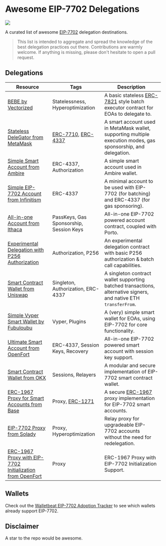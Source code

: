 # Awesome EIP-7702 Delegations

![](https://github.com/user-attachments/assets/8883852d-ddf1-4d5b-8b47-b0173459d6ff)

A curated list of awesome [EIP-7702](https://eips.ethereum.org/EIPS/eip-7702) delegation destinations. 

> This list is intended to aggregate and spread the knowledge of the best delegation practices out there. Contributions are warmly welcome. If anything is missing, please don't hesitate to open a pull request.

## Delegations

|         Resource        |          Tags         |       Description       |
|-------------------------|-----------------------|-------------------------|
| [BEBE by Vectorized](https://github.com/Vectorized/bebe) | Statelessness, Hyperoptimization | A basic stateless [ERC-7821](https://eips.ethereum.org/EIPS/eip-7821) style batch executor contract for EOAs to delegate to. |
| [Stateless DeleGator from MetaMask](https://etherscan.io/address/0x63c0c19a282a1b52b07dd5a65b58948a07dae32b#code) | [ERC-7710](https://eips.ethereum.org/EIPS/eip-7710), [ERC-4337](https://eips.ethereum.org/EIPS/eip-4337) | A smart account used in MetaMask wallet, supporting multiple execution modes, gas sponsorship, and delegation. |
| [Simple Smart Account from Ambire](https://github.com/AmbireTech/ambire-common/blob/v2/contracts/AmbireAccount7702.sol) | ERC-4337, Authorization | A simple smart account used in Ambire wallet. |
| [Simple EIP-7702 Account from Infinitism](https://github.com/eth-infinitism/account-abstraction/blob/develop/contracts/accounts/Simple7702Account.sol) | ERC-4337 | A minimal account to be used with EIP-7702 (for batching) and ERC-4337 (for gas sponsoring). |
| [All-in-one Account from Ithaca](https://github.com/ithacaxyz/account) | PassKeys, Gas Sponsorship, Session Keys | All-in-one EIP-7702 powered account contract, coupled with Porto. |
| [Experimental Delegation with P256 Authorization](https://github.com/ithacaxyz/exp-0001) | Authorization, P256 | An experimental delegation contract with basic P256 authorization & batch call capabilities. |
| [Smart Contract Wallet from Uniswap](https://github.com/Uniswap/calibur) | Singleton, Authorization, ERC-4337 | A singleton contract wallet supporting batched transactions, alternative signers, and native ETH `transferFrom`. |
| [Simple Vyper Smart Wallet by Fubuloubu](https://github.com/fubuloubu/Purse) | Vyper, Plugins | A (very) simple smart wallet for EOAs, using EIP-7702 for core functionality. |
| [Ultimate Smart Account from OpenFort](https://github.com/openfort-xyz/openfort-7702-account) | ERC-4337, Session Keys, Recovery | All-in-one EIP-7702 powered smart account with session key support. |
| [Smart Contract Wallet from OKX](https://github.com/okx/wallet-core) | Sessions, Relayers | A modular and secure implementation of EIP-7702 smart contract wallet. |
| [ERC-1967 Proxy for Smart Accounts from Base](https://github.com/base/eip-7702-proxy) | Proxy, [ERC-1271](https://eips.ethereum.org/EIPS/eip-1271) | A secure [ERC-1967](https://eips.ethereum.org/EIPS/eip-1967) proxy implementation for EIP-7702 smart accounts. |
| [EIP-7702 Proxy from Solady](https://github.com/Vectorized/solady/blob/main/src/accounts/EIP7702Proxy.sol) | Proxy, Hyperoptimization | Relay proxy for upgradeable EIP-7702 accounts without the need for redelegation. |
| [ERC-1967 Proxy with EIP-7702 Initialization from OpenFort](https://github.com/openfort-xyz/openfort-contracts/blob/feat/eip-7702/contracts/core/upgradeable/UpgradeableOpenfortProxy7702.sol) | Proxy | ERC-1967 Proxy with EIP-7702 Initialization Support. |

## Wallets

Check out the [Walletbeat EIP-7702 Adoption Tracker](https://beta.walletbeat.eth.limo/wallet/7702/) to see which wallets already support EIP-7702.

## Disclaimer

A star to the repo would be awesome.
